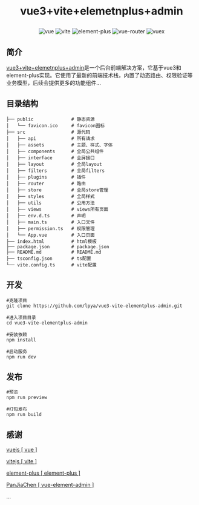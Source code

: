 <h1>
  <p align="center">
    vue3+vite+elemetnplus+admin
  </p>
</h1>

<p align="center">
  <img alt="vue" src="https://img.shields.io/badge/vue-v3.2.25-brightgreen" />
  <img alt="vite" src="https://img.shields.io/npm/v/vite?label=vite&logo=vite" />
  <img alt="element-plus" src="https://img.shields.io/npm/v/element-plus?label=element-plus" />
  <img alt="vue-router" src="https://img.shields.io/badge/vue--router-v4.0.12-green" />
  <img alt="vuex" src="https://img.shields.io/badge/vuex-v4.0.2-blue" />
</p>

## 简介

[vue3+vite+elemetnplus+admin](https://github.com/lpya/vue3-vite-elementplus-admin)是一个后台前端解决方案，它基于vue3和element-plus实现。它使用了最新的前端技术栈，内置了动态路由、权限验证等业务模型，后续会提供更多的功能组件...

## 目录结构

```
├── public              # 静态资源
│   └── favicon.ico     # favicon图标
├── src                 # 源代码
│   ├── api             # 所有请求
│   ├── assets          # 主题、样式、字体
│   ├── components      # 全局公共组件
│   ├── interface       # 全屏接口
│   ├── layout          # 全局layout
│   ├── filters         # 全局filters
│   ├── plugins         # 插件
│   ├── router          # 路由
│   ├── store           # 全局store管理
│   ├── styles          # 全局样式
│   ├── utils           # 公用方法
│   ├── views           # views所有页面
│   ├── env.d.ts        # 声明
│   ├── main.ts         # 入口文件
│   ├── permission.ts   # 权限管理
│   └── App.vue         # 入口页面
├── index.html          # html模板
├── package.json        # package.json 
├── README.md           # README.md
├── tsconfig.json       # ts配置
└── vite.config.ts      # vite配置
```
## 开发

```
#克隆项目
git clone https://github.com/lpya/vue3-vite-elementplus-admin.git

#进入项目目录
cd vue3-vite-elementplus-admin

#安装依赖
npm install

#启动服务
npm run dev

```
## 发布

```
#预览
npm run preview

#打包发布
npm run build
```

## 感谢

[vuejs [ vue ]](https://github.com/vuejs/vue)

[vitejs [ vite ]](https://github.com/vitejs/vite)

[element-plus [ element-plus ]](https://github.com/element-plus/element-plus)

[PanJiaChen [ vue-element-admin ]](https://github.com/PanJiaChen/vue-element-admin)

...